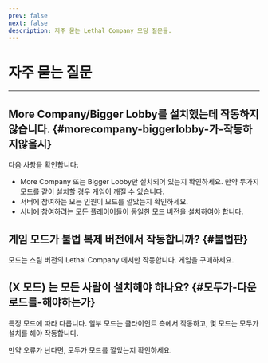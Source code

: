 ```yaml
---
prev: false
next: false
description: 자주 묻는 Lethal Company 모딩 질문들.
---
```


# 자주 묻는 질문

***

## More Company/Bigger Lobby를 설치했는데 작동하지 않습니다. {#morecompany-biggerlobby-가-작동하지않을시}

다음 사항을 확인합니다:

- More Company 또는 Bigger Lobby만 설치되어 있는지 확인하세요. 만약 두가지 모드를 같이 설치할 경우 게임이 깨질 수 있습니다.
- 서버에 참여하는 모든 인원이 모드를 깔았는지 확인하세요.
- 서버에 참여하려는 모든 플레이어들이 동일한 모드 버전을 설치하여야 합니다.

## 게임 모드가 불법 복제 버전에서 작동합니까? {#불법판}

모드는 스팀 버전의 Lethal Company 에서만 작동합니다. 게임을 구매하세요.

## (X 모드) 는 모든 사람이 설치해야 하나요? {#모두가-다운로드를-해야하는가}

특정 모드에 따라 다릅니다. 일부 모드는 클라이언트 측에서 작동하고, 몇 모드는 모두가 설치를 해야 작동합니다.

만약 오류가 난다면, 모두가 모드를 깔았는지 확인하세요.
